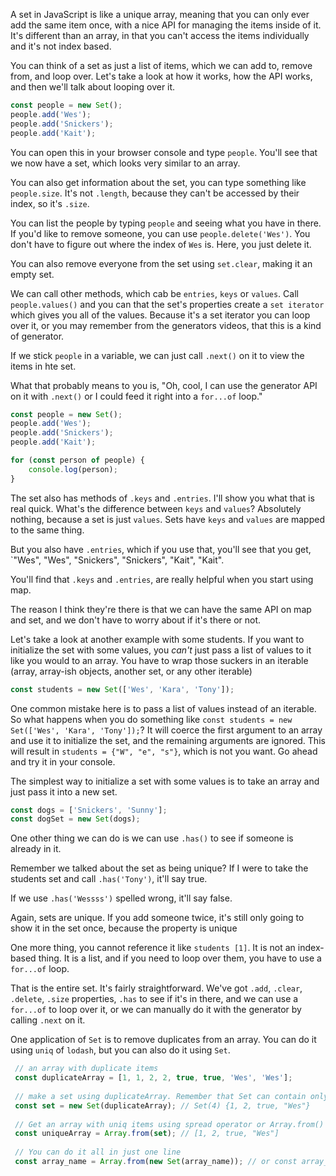 A set in JavaScript is like a unique array, meaning that you can only ever add the same item once, with a nice API for managing the items inside of it. It's different than an array, in that you can't access the items individually and it's not index based. 

You can think of a set as just a list of items, which we can add to, remove from, and loop over. Let's take a look at how it works, how the API works, and then we'll talk about looping over it. 



```js
const people = new Set();
people.add('Wes');
people.add('Snickers');
people.add('Kait');
```

You can open this in your browser console and type `people`. You'll see that we now have a set, which looks very similar to an array. 

You can also get information about the set, you can type something like `people.size`. It's not `.length`,  because they can't be accessed by their index, so it's `.size`. 

You can list the people by typing `people` and seeing what you have in there. If you'd like to remove someone, you can use `people.delete('Wes')`. You don't have to figure out where the index of `Wes` is. Here, you just delete it.

You can also remove everyone from the set using `set.clear`, making it an empty set.

We can call other methods, which cab be `entries`, `keys` or `values`. Call `people.values()` and you can that the set's properties create a  `set iterator` which gives you all of the values. Because it's a set iterator you can loop over it, or you may remember from the generators videos, that this is a kind of generator.

If we stick `people` in a variable, we can just call `.next()` on it to view the items in hte set.
 
What that probably means to you is, "Oh, cool, I can use the generator API on it with `.next()` or I could feed it right into a `for...of` loop." 

```js
const people = new Set();
people.add('Wes');
people.add('Snickers');
people.add('Kait');

for (const person of people) {
    console.log(person);
}
```

The set also has methods of `.keys` and `.entries`. I'll show you what that is real quick. What's the difference between `keys` and `values`? Absolutely nothing, because a set is just `values`. Sets have `keys` and `values` are mapped to the same thing.

But you also have `.entries`, which if you use that, you'll see that you get, `"Wes", "Wes", "Snickers", "Snickers", "Kait", "Kait". 

You'll find that `.keys` and `.entries`, are really helpful when you start using map. 

The reason I think they're there is that we can have the same API on map and set, and we don't have to worry about if it's there or not.

Let's take a look at another example with some students. If you want to initialize the set with some values, you *can't* just pass a list of values to it like you would to an array. You have to wrap those suckers in an iterable (array, array-ish objects, another set, or any other iterable)

```js
const students = new Set(['Wes', 'Kara', 'Tony']);
```

One common mistake here is to pass a list of values instead of an iterable. So what happens when you do something like `const students = new Set(['Wes', 'Kara', 'Tony']);`? It will coerce the first argument to an array and use it to initialize the set, and the remaining arguments are ignored. This will result in `students = {"W", "e", "s"}`, which is not you want. Go ahead and try it in your console.

The simplest way to initialize a set with some values is to take an array and just pass it into a new set. 

```js
const dogs = ['Snickers', 'Sunny'];
const dogSet = new Set(dogs);
```

One other thing we can do is we can use `.has()` to see if someone is already in it. 

Remember we talked about the set as being unique? If I were to take the students set and call `.has('Tony')`, it'll say true.
 
 If we use `.has('Wessss')` spelled wrong, it'll say false. 
 
Again, sets are unique. If you add someone twice, it's still only going to show it in the set once, because the property is unique

One more thing, you cannot reference it like `students [1]`. It is not an index-based thing. It is a list, and if you need to loop over them, you have to use a `for...of` loop.

That is the entire set. It's fairly straightforward. We've got `.add`, `.clear`, `.delete`, `.size` properties, `.has` to see if it's in there, and we can use a `for...of` to loop over it, or we can manually do it with the generator by calling `.next` on it.

One application of `Set` is to remove duplicates from an array. You can do it using `uniq` of `lodash`, but you can also do it using `Set`.

```js
 // an array with duplicate items 
 const duplicateArray = [1, 1, 2, 2, true, true, 'Wes', 'Wes'];
 
 // make a set using duplicateArray. Remember that Set can contain only unique items. It removes all duplicate items for you
 const set = new Set(duplicateArray); // Set(4) {1, 2, true, "Wes"}
 
 // Get an array with uniq items using spread operator or Array.from()
 const uniqueArray = Array.from(set); // [1, 2, true, "Wes"]
 
 // You can do it all in just one line
 const array_name = Array.from(new Set(array_name)); // or const array_name = [...new Set(array_name)];
 ```
